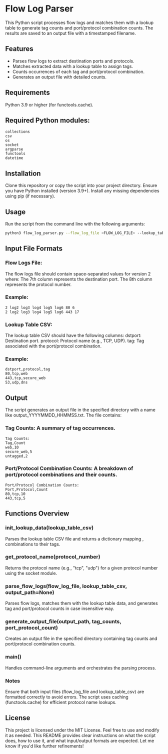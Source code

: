 # Flow Log Parser
This Python script processes flow logs and matches them with a lookup table to generate tag counts and port/protocol combination counts. The results are saved to an output file with a timestamped filename.
## Features
- Parses flow logs to extract destination ports and protocols.
- Matches extracted data with a lookup table to assign tags.
- Counts occurrences of each tag and port/protocol combination.
- Generates an output file with detailed counts.
## Requirements
Python 3.9 or higher (for functools.cache).
## Required Python modules:
```text
collections
csv
os
socket
argparse
functools
datetime
```
## Installation
Clone this repository or copy the script into your project directory.
Ensure you have Python installed (version 3.9+).
Install any missing dependencies using pip (if necessary).

## Usage
Run the script from the command line with the following arguments:
```bash
python3 flow_log_parser.py --flow_log_file <FLOW_LOG_FILE> --lookup_table_csv <LOOKUP_TABLE_CSV> --output_path <OUTPUT_DIRECTORY>
```

## Input File Formats
### Flow Logs File:
The flow logs file should contain space-separated values for version 2 where:
The 7th column represents the destination port.
The 8th column represents the protocol number.
### Example:
```text
2 log2 log3 log4 log5 log6 80 6
2 log2 log3 log4 log5 log6 443 17
```
### Lookup Table CSV:
The lookup table CSV should have the following columns:
dstport: Destination port.
protocol: Protocol name (e.g., TCP, UDP).
tag: Tag associated with the port/protocol combination.
### Example:
```text
dstport,protocol,tag
80,tcp,web
443,tcp,secure_web
53,udp,dns
```
## Output
The script generates an output file in the specified directory with a name like output_YYYYMMDD_HHMMSS.txt. The file contains:
### Tag Counts: A summary of tag occurrences.
```text
Tag Counts:
Tag,Count
web,10
secure_web,5
untagged,2
```
### Port/Protocol Combination Counts: A breakdown of port/protocol combinations and their counts.
```text
Port/Protocol Combination Counts:
Port,Protocol,Count
80,tcp,10
443,tcp,5
```
## Functions Overview
### init_lookup_data(lookup_table_csv)
Parses the lookup table CSV file and returns a dictionary mapping <port>,<protocol> combinations to their tags.
### get_protocol_name(protocol_number)
Returns the protocol name (e.g., "tcp", "udp") for a given protocol number using the socket module.
### parse_flow_logs(flow_log_file, lookup_table_csv, output_path=None)
Parses flow logs, matches them with the lookup table data, and generates tag and port/protocol counts in case insensitive way.
### generate_output_file(output_path, tag_counts, port_protocol_count)
Creates an output file in the specified directory containing tag counts and port/protocol combination counts.
### main()
Handles command-line arguments and orchestrates the parsing process.
### Notes
Ensure that both input files (flow_log_file and lookup_table_csv) are formatted correctly to avoid errors.
The script uses caching (functools.cache) for efficient protocol name lookups.
## License
This project is licensed under the MIT License. Feel free to use and modify it as needed. This README provides clear instructions on what the script does, how to use it, and what input/output formats are expected. Let me know if you'd like further refinements!
